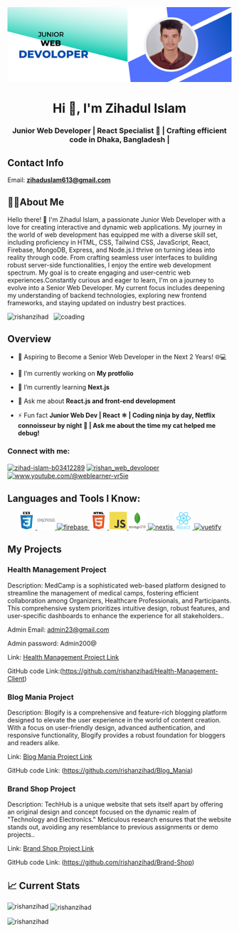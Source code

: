 ![logo](https://github.com/rishanzihad/rishanzihad/blob/main/Larana%2C%20Inc..png)

<h1 align="center">Hi 👋, I'm Zihadul Islam</h1>
<h3 align="center">Junior Web Developer | React Specialist 🚀 | Crafting efficient code in Dhaka, Bangladesh |</h3>

## Contact Info

Email:  **zihaduslam613@gmail.com**

## 👨‍🦱About Me

Hello there! 👋 I'm Zihadul Islam, a passionate Junior Web Developer with a love for creating interactive and dynamic web applications. My journey in the world of web development has equipped me with a diverse skill set, including proficiency in HTML, CSS, Tailwind CSS, JavaScript, React, Firebase, MongoDB, Express, and Node.js.I thrive on turning ideas into reality through code. From crafting seamless user interfaces to building robust server-side functionalities, I enjoy the entire web development spectrum. My goal is to create engaging and user-centric web experiences.Constantly curious and eager to learn, I'm on a journey to evolve into a Senior Web Developer. My current focus includes deepening my understanding of backend technologies, exploring new frontend frameworks, and staying updated on industry best practices.



<img align="right" alt="coading" width="400" src="https://media1.tenor.com/m/YZPnGuPeZv8AAAAd/coding.gif">

<p align="left"> <img src="https://komarev.com/ghpvc/?username=rishanzihad&label=Profile%20views&color=0e75b6&style=flat" alt="rishanzihad" /> </p>



## Overview

- 🚀 Aspiring to Become a Senior Web Developer in the Next 2 Years! 🌐💻

- 🔭 I’m currently working on **My protfolio**
  
- 🌱 I’m currently learning **Next.js**

- 💬 Ask me about **React.js and front-end development**

- ⚡ Fun fact **Junior Web Dev | React ⚛️ | Coding ninja by day, Netflix connoisseur by night 🍿 | Ask me about the time my cat helped me debug!**

<h3 align="left">Connect with me:</h3>
<p align="left">
<a href="https://linkedin.com/in/zihad-islam-b03412289" target="blank"><img align="center" src="https://raw.githubusercontent.com/rahuldkjain/github-profile-readme-generator/master/src/images/icons/Social/linked-in-alt.svg" alt="zihad-islam-b03412289" height="30" width="40" /></a>
<a href="https://instagram.com/rishan_web_devoloper" target="blank"><img align="center" src="https://raw.githubusercontent.com/rahuldkjain/github-profile-readme-generator/master/src/images/icons/Social/instagram.svg" alt="rishan_web_devoloper" height="30" width="40" /></a>
<a href="https://www.youtube.com/c/www.youtube.com/@weblearner-vr5ie" target="blank"><img align="center" src="https://raw.githubusercontent.com/rahuldkjain/github-profile-readme-generator/master/src/images/icons/Social/youtube.svg" alt="www.youtube.com/@weblearner-vr5ie" height="30" width="40" /></a>
</p>

## Languages and Tools I Know:

<p align="center"> <a href="https://www.w3schools.com/css/" target="_blank" rel="noreferrer"> <img src="https://raw.githubusercontent.com/devicons/devicon/master/icons/css3/css3-original-wordmark.svg" alt="css3" width="40" height="40"/> </a> <a href="https://expressjs.com" target="_blank" rel="noreferrer"> <img src="https://raw.githubusercontent.com/devicons/devicon/master/icons/express/express-original-wordmark.svg" alt="express" width="40" height="40"/> </a> <a href="https://firebase.google.com/" target="_blank" rel="noreferrer"> <img src="https://www.vectorlogo.zone/logos/firebase/firebase-icon.svg" alt="firebase" width="40" height="40"/> </a> <a href="https://www.w3.org/html/" target="_blank" rel="noreferrer"> <img src="https://raw.githubusercontent.com/devicons/devicon/master/icons/html5/html5-original-wordmark.svg" alt="html5" width="40" height="40"/> </a> <a href="https://developer.mozilla.org/en-US/docs/Web/JavaScript" target="_blank" rel="noreferrer"> <img src="https://raw.githubusercontent.com/devicons/devicon/master/icons/javascript/javascript-original.svg" alt="javascript" width="40" height="40"/> </a> <a href="https://www.mongodb.com/" target="_blank" rel="noreferrer"> <img src="https://raw.githubusercontent.com/devicons/devicon/master/icons/mongodb/mongodb-original-wordmark.svg" alt="mongodb" width="40" height="40"/> </a> <a href="https://nextjs.org/" target="_blank" rel="noreferrer"> <img src="https://cdn.worldvectorlogo.com/logos/nextjs-2.svg" alt="nextjs" width="40" height="40"/> </a> <a href="https://reactjs.org/" target="_blank" rel="noreferrer"> <img src="https://raw.githubusercontent.com/devicons/devicon/master/icons/react/react-original-wordmark.svg" alt="react" width="40" height="40"/> </a> <a href="https://vuetifyjs.com/en/" target="_blank" rel="noreferrer"> <img src="https://bestofjs.org/logos/vuetify.svg" alt="vuetify" width="40" height="40"/> </a> </p>

## My Projects

### Health Management Project

Description: MedCamp is a sophisticated web-based platform designed to streamline the management of medical camps, fostering efficient collaboration among Organizers, Healthcare Professionals, and Participants. This comprehensive system prioritizes intuitive design, robust features, and user-specific dashboards to enhance the experience for all stakeholders..
 
 Admin Email: admin23@gmail.com
 
 Admin password: Admin200@
 
Link: [Health Management Project Link](https://medical-camp-management.web.app)

GitHub code Link:(https://github.com/rishanzihad/Health-Management-Client)


### Blog Mania Project

Description: Blogify is a comprehensive and feature-rich blogging platform designed to elevate the user experience in the world of content creation. With a focus on user-friendly design, advanced authentication, and responsive functionality, Blogify provides a robust foundation for bloggers and readers alike.

Link: [Blog Mania Project Link](https://exultant-business.surge.sh)

GitHub code Link: (https://github.com/rishanzihad/Blog_Mania)


### Brand Shop Project

Description: TechHub is a unique website that sets itself apart by offering an original design and concept focused on the dynamic realm of "Technology and Electronics." Meticulous research ensures that the website stands out, avoiding any resemblance to previous assignments or demo projects..

Link: [Brand Shop Project Link](https://future-oil.surge.sh)

GitHub code Link: (https://github.com/rishanzihad/Brand-Shop)

## 📈 Current Stats
<p><img align="left" src="https://github-readme-stats.vercel.app/api/top-langs?username=rishanzihad&show_icons=true&locale=en&layout=compact" alt="rishanzihad" /></p>

<p>&nbsp;<img align="center" src="https://github-readme-stats.vercel.app/api?username=rishanzihad&show_icons=true&locale=en" alt="rishanzihad" /></p>

<p><img align="center" src="https://github-readme-streak-stats.herokuapp.com/?user=rishanzihad&" alt="rishanzihad" /></p>
